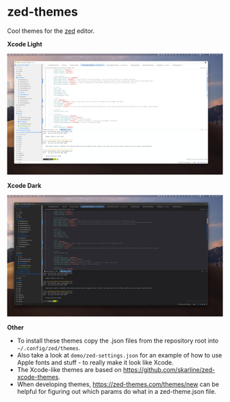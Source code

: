 # zed-themes

Cool themes for the [zed](https://zed.dev) editor.

**Xcode Light**

<img src="https://raw.githubusercontent.com/noah-nuebling/zed-themes/main/demo/light.jpeg?token=GHSAT0AAAAAACFZ3FMFQUK5GLSE5XZE47DMZWJEYTA"></img>

**Xcode Dark**

![demo/dark.jpg](https://raw.githubusercontent.com/noah-nuebling/zed-themes/main/demo/dark.jpeg?token=GHSAT0AAAAAACFZ3FMFYOW23LYZYOCFRLRSZWJEZMQ)

**Other**

- To install these themes copy the .json files from the repository root into `~/.config/zed/themes`.
- Also take a look at `demo/zed-settings.json` for an example of how to use Apple fonts and stuff - to really make it look like Xcode.
- The Xcode-like themes are based on https://github.com/skarline/zed-xcode-themes.
- When developing themes, https://zed-themes.com/themes/new can be helpful for figuring out which params do what in a zed-theme.json file.

